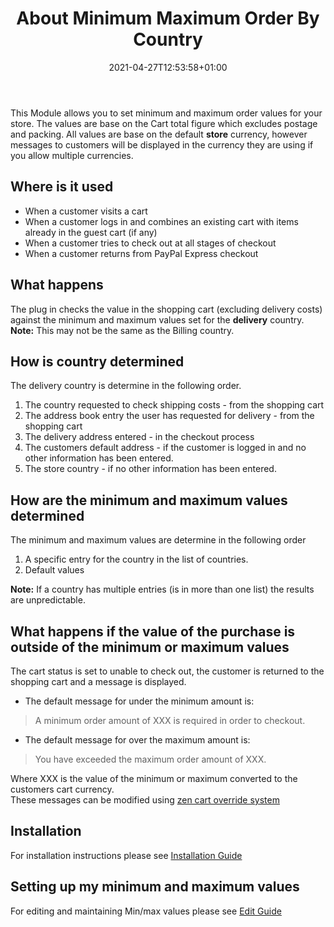 ﻿---
title: "About Minimum Maximum Order By Country"
date: 2021-04-27T12:53:58+01:00
draft: false
---
This Module allows you to set minimum and maximum order values for your store. The values are base on the Cart total figure which excludes postage and packing. All values are base on the default **store** currency, however messages to customers will be displayed in the currency they are using if you allow multiple currencies.

## Where is it used
- When a customer visits a cart
- When a customer logs in and combines an existing cart with items already in the guest cart (if any)
- When a customer tries to check out at all stages of checkout
- When a customer returns from PayPal Express checkout

## What happens
The plug in checks the value in the shopping cart (excluding delivery costs) against the minimum and maximum values set for the **delivery** country.  
**Note:** This may not be the same as the Billing country.

## How is country determined
The delivery country is determine in the following order.
1. The country requested to check shipping costs -  from the shopping cart 
2. The address book entry the user has requested for delivery - from the shopping cart 
3. The delivery address entered - in the checkout process
4. The customers default address - if the customer is logged in and no other information has been entered.
5. The store country - if no other information has been entered.

## How are the minimum and maximum values determined
The minimum and maximum values are determine in the following order
1. A specific entry for the country in the list of countries.
2. Default values

**Note:** If a country has multiple entries (is in more than one list) the results are unpredictable.

## What happens if the value of the purchase is outside of the minimum or maximum values
The cart status is set to unable to check out, the customer is returned to the shopping cart and a message is displayed.
- The default message for under the minimum amount is:  
> A minimum order amount of XXX is required in order to checkout.
- The default message for over the maximum amount is:  
> You have exceeded the maximum order amount of XXX.

Where XXX is the value of the minimum or maximum converted to the customers cart currency.  <br>
These messages can be modified using [zen cart override system](https://docs.zen-cart.com/user/first_steps/overrides/ "Basics - Default files, template default and overrides")

## Installation
For installation instructions please see [Installation Guide](Installation.md)

## Setting up my minimum and maximum values
For editing and maintaining Min/max values please see [Edit Guide](Edit.md)
